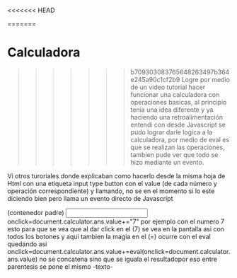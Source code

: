 <<<<<<< HEAD

=======
# Calculadora
>>>>>>> b709303083765648263497b364e245a90c1cf2b9
Logre por medio de un video tutorial hacer funcionar
una calculadora con operaciones basicas, al principio tenia una idea diferente 
y ya haciendo una retroalimentación entendi con desde Javascript se pudo lograr 
darle logica a la calculadora,  por medio de eval es que se realizan las operaciones, 
tambien pude ver que todo se hizo mediante un evento.

Vi otros turoriales donde explicaban como hacerlo desde la misma hoja de Html 
con una etiqueta input type button con el value (de cada número y operación
correspondiente) y llamando, no se en el momento si lo este diciendo bien 
pero llama un evento directo de Javascript 
<form name ="calculator">(contenedor padre)
<input type="textfield" name="ans" value="" autocomplete="off" readonly>
onclick=document.calculator.ans.value+="7" por ejemplo con el numero 7 
esto para que se vea que al dar click en el (7) se vea en la pantalla asi con 
todos los botones y aqui tambien la magia en el (=) ocurre con el eval quedando asi
onclick=document.calculator.ans.value+=eval(onclick=document.calculator.ans.value)
no se concatena sino que se iguala el resultadopor eso entre parentesis se pone el mismo -texto-
